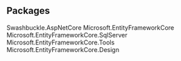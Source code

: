 #

## Packages
Swashbuckle.AspNetCore
Microsoft.EntityFrameworkCore
Microsoft.EntityFrameworkCore.SqlServer
Microsoft.EntityFrameworkCore.Tools
Microsoft.EntityFrameworkCore.Design
### 
